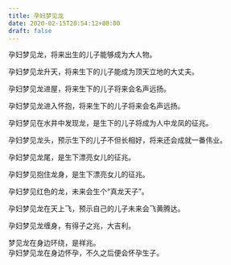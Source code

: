 ```yaml
---
title: 孕妇梦见龙
date: 2020-02-15T20:54:12+08:00
draft: false
---
```


孕妇梦见龙，将来出生的儿子能够成为大人物。<br>

孕妇梦见龙升天，将来生下的儿子能成为顶天立地的大丈夫。<br>

孕妇梦见龙进屋，将来生下的儿子将来会名声远扬。<br>

孕妇梦见龙进入怀抱，将来生下的儿子将来会名声远扬。<br>

孕妇梦见在水井中发现龙，是生下的儿子将成为人中龙凤的征兆。<br>

孕妇梦见龙头，预示生下的儿子不但长相好，将来还会成就一番伟业。<br>

孕妇梦见龙尾，是生下漂亮女儿的征兆。<br>

孕妇梦见抱住龙身，是生下漂亮女儿的征兆。<br>

孕妇梦见红色的龙，未来会生个“真龙天子”。<br>

孕妇梦见龙在天上飞，预示自己的儿子未来会飞黄腾达。<br>

孕妇梦见龙缠身，有得子之兆，大吉利。<br>

梦见龙在身边环绕，是祥兆。<br>
孕妇梦见龙在身边怀孕，不久之后便会怀孕生子。<br>

